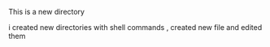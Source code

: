 This is a new directory


i created new directories with shell commands , created new file and edited them
